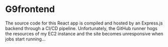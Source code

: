 # G9frontend
 
The source code for this React app is compiled and hosted by an Express.js backend through a CI/CD pipeline. Unfortunately, the GitHub runner hogs the resources of my EC2 instance and the site becomes unresponsive when jobs start running...
